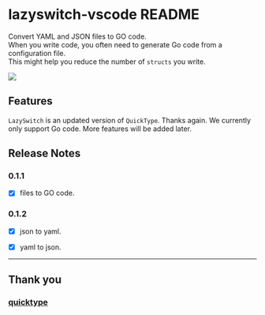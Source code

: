 # lazyswitch-vscode README

Convert YAML and JSON files to GO code.  
When you write code, you often need to generate Go code from a configuration file.  
 This might help you reduce the number of `structs` you write.

![](images/main.gif)

## Features

`LazySwitch` is an updated version of `QuickType`. Thanks again. We currently only support Go code. More features will be added later.

## Release Notes

### 0.1.1

- [x] files to GO code.  

### 0.1.2

- [x] json to yaml.
- [x] yaml to json.


-----------------------------------------------------------------------------------------------------------
## Thank you
### [quicktype](https://github.com/quicktype/quicktype-vscode)